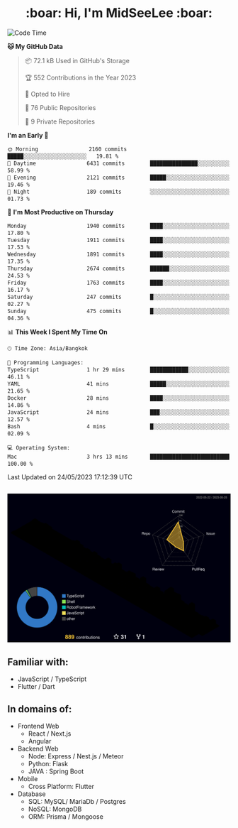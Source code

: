 <h1 align="center"> :boar: Hi, I'm MidSeeLee :boar:</h1>
 
<!--START_SECTION:waka-->
![Code Time](http://img.shields.io/badge/Code%20Time-606%20hrs%209%20mins-blue)

**🐱 My GitHub Data** 

> 📦 72.1 kB Used in GitHub's Storage 
 > 
> 🏆 552 Contributions in the Year 2023
 > 
> 💼 Opted to Hire
 > 
> 📜 76 Public Repositories 
 > 
> 🔑 9 Private Repositories 
 > 
**I'm an Early 🐤** 

```text
🌞 Morning                2160 commits        █████░░░░░░░░░░░░░░░░░░░░   19.81 % 
🌆 Daytime                6431 commits        ███████████████░░░░░░░░░░   58.99 % 
🌃 Evening                2121 commits        █████░░░░░░░░░░░░░░░░░░░░   19.46 % 
🌙 Night                  189 commits         ░░░░░░░░░░░░░░░░░░░░░░░░░   01.73 % 
```
📅 **I'm Most Productive on Thursday** 

```text
Monday                   1940 commits        ████░░░░░░░░░░░░░░░░░░░░░   17.80 % 
Tuesday                  1911 commits        ████░░░░░░░░░░░░░░░░░░░░░   17.53 % 
Wednesday                1891 commits        ████░░░░░░░░░░░░░░░░░░░░░   17.35 % 
Thursday                 2674 commits        ██████░░░░░░░░░░░░░░░░░░░   24.53 % 
Friday                   1763 commits        ████░░░░░░░░░░░░░░░░░░░░░   16.17 % 
Saturday                 247 commits         █░░░░░░░░░░░░░░░░░░░░░░░░   02.27 % 
Sunday                   475 commits         █░░░░░░░░░░░░░░░░░░░░░░░░   04.36 % 
```


📊 **This Week I Spent My Time On** 

```text
🕑︎ Time Zone: Asia/Bangkok

💬 Programming Languages: 
TypeScript               1 hr 29 mins        ████████████░░░░░░░░░░░░░   46.11 % 
YAML                     41 mins             █████░░░░░░░░░░░░░░░░░░░░   21.65 % 
Docker                   28 mins             ████░░░░░░░░░░░░░░░░░░░░░   14.86 % 
JavaScript               24 mins             ███░░░░░░░░░░░░░░░░░░░░░░   12.57 % 
Bash                     4 mins              █░░░░░░░░░░░░░░░░░░░░░░░░   02.09 % 

💻 Operating System: 
Mac                      3 hrs 13 mins       █████████████████████████   100.00 % 
```


 Last Updated on 24/05/2023 17:12:39 UTC
<!--END_SECTION:waka-->

##

![](./profile-3d-contrib/profile-night-rainbow.svg)

## Familiar with:
- JavaScript / TypeScript
- Flutter / Dart

## In domains of:
- Frontend Web
  - React / Next.js
  - Angular
- Backend Web
  - Node: Express / Nest.js / Meteor
  - Python: Flask
  - JAVA : Spring Boot
- Mobile
  - Cross Platform: Flutter
- Database
  - SQL: MySQL/ MariaDb / Postgres
  - NoSQL: MongoDB
  - ORM: Prisma / Mongoose
